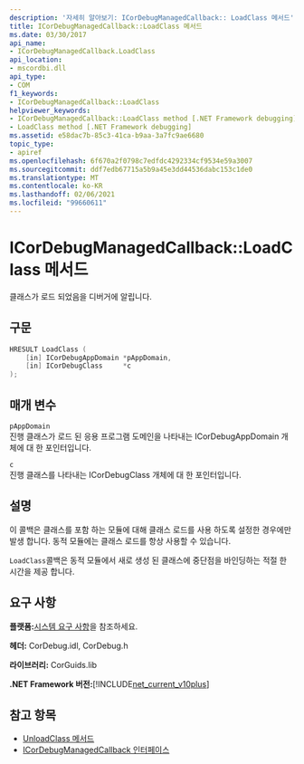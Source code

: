 ```yaml
---
description: '자세히 알아보기: ICorDebugManagedCallback:: LoadClass 메서드'
title: ICorDebugManagedCallback::LoadClass 메서드
ms.date: 03/30/2017
api_name:
- ICorDebugManagedCallback.LoadClass
api_location:
- mscordbi.dll
api_type:
- COM
f1_keywords:
- ICorDebugManagedCallback::LoadClass
helpviewer_keywords:
- ICorDebugManagedCallback::LoadClass method [.NET Framework debugging]
- LoadClass method [.NET Framework debugging]
ms.assetid: e58dac7b-85c3-41ca-b9aa-3a7fc9ae6680
topic_type:
- apiref
ms.openlocfilehash: 6f670a2f0798c7edfdc4292334cf9534e59a3007
ms.sourcegitcommit: ddf7edb67715a5b9a45e3dd44536dabc153c1de0
ms.translationtype: MT
ms.contentlocale: ko-KR
ms.lasthandoff: 02/06/2021
ms.locfileid: "99660611"
---
```

# <a name="icordebugmanagedcallbackloadclass-method"></a>ICorDebugManagedCallback::LoadClass 메서드

클래스가 로드 되었음을 디버거에 알립니다.  
  
## <a name="syntax"></a>구문  
  
```cpp  
HRESULT LoadClass (  
    [in] ICorDebugAppDomain *pAppDomain,  
    [in] ICorDebugClass     *c  
);  
```  
  
## <a name="parameters"></a>매개 변수  

 `pAppDomain`  
 진행 클래스가 로드 된 응용 프로그램 도메인을 나타내는 ICorDebugAppDomain 개체에 대 한 포인터입니다.  
  
 `c`  
 진행 클래스를 나타내는 ICorDebugClass 개체에 대 한 포인터입니다.  
  
## <a name="remarks"></a>설명  

 이 콜백은 클래스를 포함 하는 모듈에 대해 클래스 로드를 사용 하도록 설정한 경우에만 발생 합니다. 동적 모듈에는 클래스 로드를 항상 사용할 수 있습니다.  
  
 `LoadClass`콜백은 동적 모듈에서 새로 생성 된 클래스에 중단점을 바인딩하는 적절 한 시간을 제공 합니다.  
  
## <a name="requirements"></a>요구 사항  

 **플랫폼:**[시스템 요구 사항](../../get-started/system-requirements.md)을 참조하세요.  
  
 **헤더:** CorDebug.idl, CorDebug.h  
  
 **라이브러리:** CorGuids.lib  
  
 **.NET Framework 버전:**[!INCLUDE[net_current_v10plus](../../../../includes/net-current-v10plus-md.md)]  
  
## <a name="see-also"></a>참고 항목

- [UnloadClass 메서드](icordebugmanagedcallback-unloadclass-method.md)
- [ICorDebugManagedCallback 인터페이스](icordebugmanagedcallback-interface.md)
